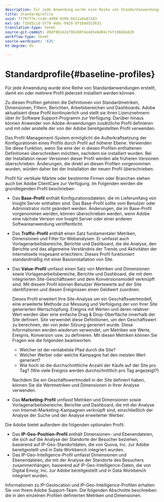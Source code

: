 ```yaml
---
description: Für jede Anwendung wurde eine Reihe von Standardanwendungen erstellt, damit ein oder mehrere Profil jederzeit installiert werden können.
title: Standardprofile
uuid: ff76ff7e-ccde-4d99-9109-8612a4a83183
exl-id: f1bd5c1d-5f79-4b8c-9928-97169d553631
translation-type: tm+mt
source-git-commit: d9df90242ef96188f4e4b5e6d04cfef196b0a628
workflow-type: tm+mt
source-wordcount: '625'
ht-degree: 0%

---
```


# Standardprofile{#baseline-profiles}

Für jede Anwendung wurde eine Reihe von Standardanwendungen erstellt, damit ein oder mehrere Profil jederzeit installiert werden können.

Zu diesen Profilen gehören die Definitionen von Standardmetriken, Dimensionen, Filtern, Berichten, Arbeitsbereichen und Dashboards. Adobe aktualisiert diese Profil kontinuierlich und stellt sie ihren Lizenznehmern über ihr Software Support-Programm zur Verfügung. Darüber hinaus können Anwender von Adobe-Anwendungen zusätzliche Profil definieren und mit oder anstelle der von der Adobe bereitgestellten Profil verwenden.

Das Profil-Management-System ermöglicht die Außerkraftsetzung der Konfigurationen eines Profils durch Profil auf höherer Ebene. Verwenden Sie diese Funktion, wenn Sie eine der in diesen Profilen enthaltenen Definitionen überschreiben möchten, nachdem sie installiert wurden. Bei der Installation neuer Versionen dieser Profil werden alle früheren Versionen überschrieben. Änderungen, die direkt an diesen Profilen vorgenommen wurden, würden daher bei der Installation der neuen Profil überschrieben.

Profil für vertikale Märkte oder bestimmte Firmen oder Branchen stehen auch bei Adobe ClientCare zur Verfügung. Im Folgenden werden die grundlegenden Profil beschrieben:

* Das **Base-Profil** enthält Konfigurationsdateien, die im Lieferumfang von Insight Server enthalten sind. Das Base-Profil sollte vom Benutzer oder Administrator nicht geändert werden. Änderungen, die im Base-Profil vorgenommen werden, können überschrieben werden, wenn Adobe eine nächste Version von Insight Server oder einer anderen Softwareanwendung veröffentlicht.
* Das **Traffic-Profil** enthält einen Satz fundamentaler Metriken, Dimensionen und Filter für Webanalysen. Er umfasst auch Vorlagenarbeitsbereiche, Berichte und Dashboard, die die Analyse, den Berichte und das allgemeine Verständnis der Trends und Aktivitäten der Internetseite insgesamt erleichtern. Dieses Profil funktioniert standardmäßig mit einer Basisinstallation von Site.
* Das **Value-Profil** umfasst einen Satz von Metriken und Dimensionen sowie Vorlagenarbeitsbereiche, Berichte und Dashboard, die mit dem integrierten Site-Geschäftswert und dem Konversionsmodell verknüpft sind. Mit diesem Profil können Benutzer Wertewerte auf der Site identifizieren und diesen Ereignissen einen Geldwert zuordnen.

   Dieses Profil erweitert Ihre Site-Analyse um ein Geschäftswertmodell, eine erweiterte Methode zur Messung und Verfolgung der von Ihrer Site generierten Wertschöpfung. Ereignis mit Werten und deren relativer Wert werden über eine einfache Drag &amp; Drop-Oberfläche innerhalb der Site definiert. Site verwendet diese Definitionen, um den Geschäftswert zu berechnen, der von jeder Sitzung generiert wurde. Diese Informationen werden wiederum verwendet, um Metriken wie Werte, Ereignis, Konversion usw. zu definieren. Mit diesen Metriken können Sie Fragen wie die folgenden beantworten:

   * Welcher ist der rentabelste Pfad durch die Site?
   * Welcher Werber oder welche Kampagne hat den meisten Wert generiert?
   * Wie hoch ist die durchschnittliche Anzahl der Käufe auf der Site pro Tag? (Wie viele Ereignis werden durchschnittlich pro Tag angezeigt?)

   Nachdem Sie ein Geschäftswertmodell in der Site definiert haben, können Sie die Wertmetriken und Dimensionen in Ihrer Analyse verwenden.

* Das **Marketing-Profil** umfasst Metriken und Dimensionen sowie Vorlagenarbeitsbereiche, Berichte und Dashboard, die mit der Analyse von Internet-Marketing-Kampagnen verknüpft sind, einschließlich der Analyse der Suche und der Analyse erweiterter Werber.

Die Adobe bietet außerdem die folgenden optionalen Profil:

* Das **IP-Geo-Position-Profil** enthält Dimensionen- und Ebenendateien, die sich auf die Analyse der Standorte der Besucher beziehen, basierend auf IP-Geo-Standortdaten, die von Quova, Inc. zur Adobe bereitgestellt und in Data Workbench integriert wurden.
* Das IP-Geo-Intelligence-Profil umfasst Dimensionen und Ebenendateien, die mit der Analyse der Standorte des Besuchers zusammenhängen, basierend auf IP-Geo-Intelligence-Daten, die von Digital Envoy, Inc. zur Adobe bereitgestellt und in Data Workbench integriert wurden.

Informationen zu IP-Geolocation und IP-Geo-Intelligence-Profilen erhalten Sie von Ihrem Adobe Support-Team. Die folgenden Abschnitte beschreiben die in den einzelnen Profilen definierten Metriken und Dimensionen.
